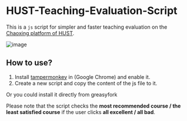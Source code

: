 # HUST-Teaching-Evaluation-Script

This is a `js` script for simpler and faster teaching evaluation on the [Chaoxing platform of HUST](http://hust.fanya.chaoxing.com).

![image](https://user-images.githubusercontent.com/45505657/180793215-c7c07f02-10d0-4696-886e-78f03196f15b.png)

## How to use?

1. Install [tampermonkey](https://chrome.google.com/webstore/detail/tampermonkey/dhdgffkkebhmkfjojejmpbldmpobfkfo?hl=en) in (Google Chrome) and enable it.
2. Create a new script and copy the content of the js file to it.

Or you could install it directly from greasyfork

Please note that the script checks the **most recommended course / the least satisfied course** if the user clicks **all excellent / all bad**.

